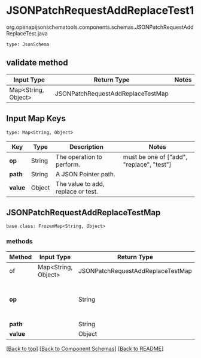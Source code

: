 # JSONPatchRequestAddReplaceTest1
org.openapijsonschematools.components.schemas.JSONPatchRequestAddReplaceTest.java
```
type: JsonSchema
```

## validate method
| Input Type | Return Type | Notes |
| ---------- | ----------- | ----- |
| Map<String, Object> | JSONPatchRequestAddReplaceTestMap | |

## Input Map Keys
```
type: Map<String, Object>
```
Key | Type |  Description | Notes
------------ | ------------- | ------------- | -------------
**op** | String | The operation to perform. | must be one of ["add", "replace", "test"]
**path** | String | A JSON Pointer path. |
**value** | Object | The value to add, replace or test. |

## JSONPatchRequestAddReplaceTestMap
```
base class: FrozenMap<String, Object>
```

### methods
Method | Input Type | Return Type | Notes
------ | ---------- | ----------- | ------
of | Map<String, Object> | JSONPatchRequestAddReplaceTestMap | a constructor
**op** | | String | must be one of ["add", "replace", "test"]
**path** | | String |
**value** | | Object |

[[Back to top]](#top) [[Back to Component Schemas]](../../../README.md#Component-Schemas) [[Back to README]](../../../README.md)
